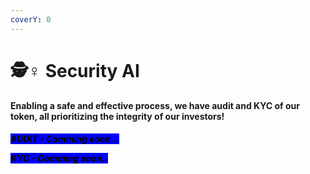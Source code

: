 ```yaml
---
coverY: 0
---
```


# 🕵♀ Security AI

#### Enabling a safe and effective process, we have audit and KYC of our token, all prioritizing the integrity of our investors!

_<mark style="background-color:blue;">**AUDIT - Comming soon...**</mark>_

_<mark style="background-color:blue;">**KYC - Comming soon..**</mark>_
